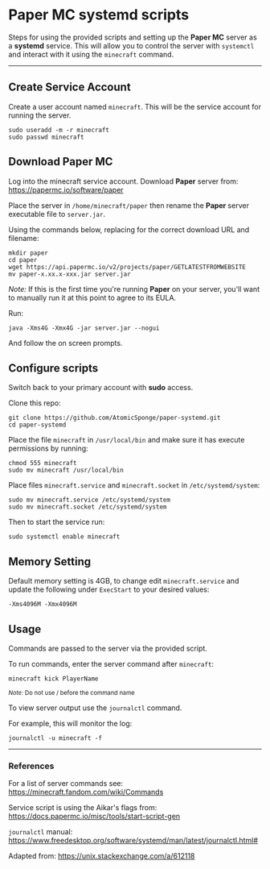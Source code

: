 # Paper MC systemd scripts

Steps for using the provided scripts and setting up the __Paper MC__ server as a __systemd__ service.  This will allow you to control the server with `systemctl` and interact with it using the `minecraft` command.

-----

## Create Service Account

Create a user account named `minecraft`.  This will be the service account for running the server.
```
sudo useradd -m -r minecraft
sudo passwd minecraft
```

## Download Paper MC

Log into the minecraft service account.  Download __Paper__ server from:
<https://papermc.io/software/paper>

Place the server in `/home/minecraft/paper` then rename the __Paper__ server executable file to `server.jar`.

Using the commands below, replacing for the correct download URL and filename:
```
mkdir paper
cd paper
wget https://api.papermc.io/v2/projects/paper/GETLATESTFROMWEBSITE
mv paper-x.xx.x-xxx.jar server.jar
```

*Note:* If this is the first time you're running __Paper__ on your server, you'll want to manually run it at this point to agree to its EULA.

Run:
```
java -Xms4G -Xmx4G -jar server.jar --nogui
```
And follow the on screen prompts.

## Configure scripts

Switch back to your primary account with __sudo__ access.

Clone this repo:
```
git clone https://github.com/AtomicSponge/paper-systemd.git
cd paper-systemd
```

Place the file `minecraft` in `/usr/local/bin` and make sure it has execute permissions by running:
```
chmod 555 minecraft
sudo mv minecraft /usr/local/bin
```

Place files `minecraft.service` and `minecraft.socket` in `/etc/systemd/system`:
```
sudo mv minecraft.service /etc/systemd/system
sudo mv minecraft.socket /etc/systemd/system
```

Then to start the service run:
```
sudo systemctl enable minecraft
```

## Memory Setting

Default memory setting is 4GB, to change edit `minecraft.service` and update the following under `ExecStart` to your desired values:
```
-Xms4096M -Xmx4096M
```

## Usage

Commands are passed to the server via the provided script.

To run commands, enter the server command after `minecraft`:
```
minecraft kick PlayerName
```

<sub>*Note:* Do not use / before the command name</sub>

To view server output use the `journalctl` command.

For example, this will monitor the log:
```
journalctl -u minecraft -f
```

-----

### References

For a list of server commands see:
<https://minecraft.fandom.com/wiki/Commands>

Service script is using the Aikar's flags from:
<https://docs.papermc.io/misc/tools/start-script-gen>

`journalctl` manual:
<https://www.freedesktop.org/software/systemd/man/latest/journalctl.html#>

Adapted from:
<https://unix.stackexchange.com/a/612118>

